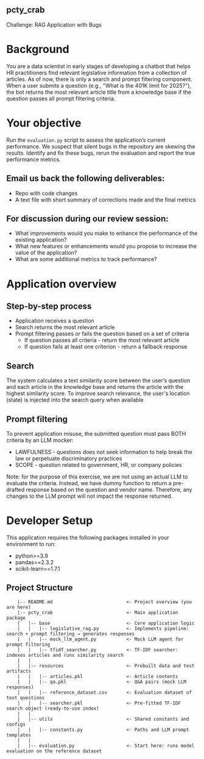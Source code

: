 pcty_crab
-------------------------------
Challenge: RAG Application with Bugs

# Background
You are a data scientist in early stages of developing a chatbot that helps HR practitioners find relevant legislative
information from a collection of articles. As of now, there is only a search and prompt filtering component.
When a user submits a question (e.g., "What is the 401K limit for 2025?"), the bot returns the most relevant article
title from a knowledge base if the question passes all prompt filtering criteria.

# Your objective
Run the `evaluation.py` script to assess the application’s current performance. We suspect that silent bugs in the
repository are skewing the results. Identify and fix these bugs, rerun the evaluation and report the true performance
metrics.

## Email us back the following deliverables:
* Repo with code changes
* A text file with short summary of corrections made and the final metrics

## For discussion during our review session:
* What improvements would you make to enhance the performance of the existing application?
* What new features or enhancements would you propose to increase the value of the application?
* What are some additional metrics to track performance?

# Application overview
## Step-by-step process
* Application receives a question
* Search returns the most relevant article
* Prompt filtering passes or fails the question based on a set of criteria
  * If question passes all criteria - return the most relevant article
  * If question fails at least one criterion - return a fallback response

## Search
The system calculates a text similarity score between the user’s question and each article in the knowledge base
and returns the article with the highest similarity score. To improve search relevance, the user's location (state)
is injected into the search query when available

## Prompt filtering
To prevent application misuse, the submitted question must pass BOTH criteria by an LLM mocker:
* LAWFULNESS - questions does not seek information to help break the law or perpetuate discriminatory practices
* SCOPE - question related to government, HR, or company policies

Note: for the purpose of this exercise, we are not using an actual LLM to evaluate the criteria. Instead, we have dummy
function to return a pre-drafted response based on the question and vendor name. Therefore, any changes
to the LLM prompt will not impact the response returned.

# Developer Setup
This application requires the following packages installed in your environment to run:
* python>=3.9
* pandas==2.3.2
* scikit-learn==1.7.1

Project Structure
---------------
```
    |-- README.md                           <- Project overview (you are here)
    |-- pcty_crab                           <- Main application package
    |   |-- base                            <- Core application logic
    |   |   |-- legislative_rag.py          <- Implements pipeline: search + prompt filtering → generates responses
    |   |   |-- mock_llm_agent.py           <- Mock LLM agent for prompt filtering
    |   |   |-- tfidf_searcher.py           <- TF-IDF searcher: indexes articles and runs similarity search
    |   |
    |   |-- resources                       <- Prebuilt data and test artifacts
    |   |   |-- articles.pkl                <- Article contents
    |   |   |-- qa.pkl                      <- Q&A pairs (mock LLM responses)
    |   |   |-- reference_dataset.csv       <- Evaluation dataset of test questions
    |   |   |-- searcher.pkl                <- Pre-fitted TF-IDF search object (ready-to-use index)
    |   |
    |   |-- utils                           <- Shared constants and configs
    |   |   |-- constants.py                <- Paths and LLM prompt templates
    |   |
    |   |-- evaluation.py                   <- Start here: runs model evaluation on the reference dataset

```
